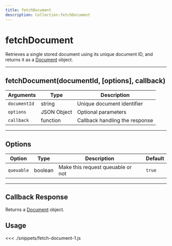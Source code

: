 ```yaml
---
title: fetchDocument
description: Collection:fetchDocument
---
```


# fetchDocument

Retrieves a single stored document using its unique document ID, and returns it as a [Document](/sdk/js/5/document/) object.

---

## fetchDocument(documentId, [options], callback)

| Arguments    | Type        | Description                    |
| ------------ | ----------- | ------------------------------ |
| `documentId` | string      | Unique document identifier     |
| `options`    | JSON Object | Optional parameters            |
| `callback`   | function    | Callback handling the response |

---

## Options

| Option     | Type    | Description                       | Default |
| ---------- | ------- | --------------------------------- | ------- |
| `queuable` | boolean | Make this request queuable or not | `true`  |

---

## Callback Response

Returns a [Document](/sdk/js/5/document/) object.

## Usage

<<< ./snippets/fetch-document-1.js
